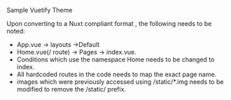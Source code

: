 Sample Vuetify Theme

Upon converting to a Nuxt compliant format , the following needs to be noted:
- App.vue -> layouts ->Default
- Home.vue(/ route) -> Pages -> index.vue.
- Conditions which use the namespace Home needs to be changed to index.
- All hardcoded routes in the code needs to map the exact page name.
- images which were previously accessed using /static/*.img  needs to be modified to remove the /static/ prefix.

